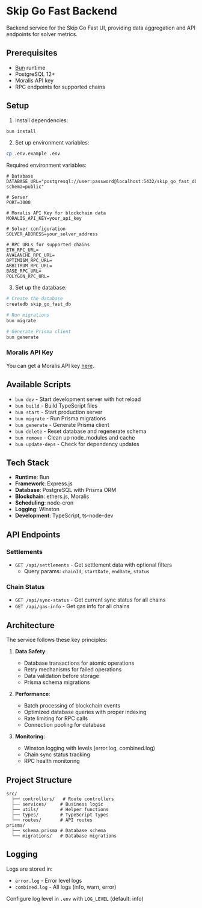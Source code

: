 # Skip Go Fast Backend

Backend service for the Skip Go Fast UI, providing data aggregation and API endpoints for solver metrics.

## Prerequisites

- [Bun](https://bun.sh/) runtime
- PostgreSQL 12+
- Moralis API key
- RPC endpoints for supported chains

## Setup

1. Install dependencies:

```bash
bun install
```

2. Set up environment variables:

```bash
cp .env.example .env
```

Required environment variables:

```env
# Database
DATABASE_URL="postgresql://user:password@localhost:5432/skip_go_fast_db?schema=public"

# Server
PORT=3000

# Moralis API Key for blockchain data
MORALIS_API_KEY=your_api_key

# Solver configuration
SOLVER_ADDRESS=your_solver_address

# RPC URLs for supported chains
ETH_RPC_URL=
AVALANCHE_RPC_URL=
OPTIMISM_RPC_URL=
ARBITRUM_RPC_URL=
BASE_RPC_URL=
POLYGON_RPC_URL=
```

3. Set up the database:

```bash
# Create the database
createdb skip_go_fast_db

# Run migrations
bun migrate

# Generate Prisma client
bun generate
```

### Moralis API Key

You can get a Moralis API key [here](https://moralis.io/api-key-for-moralis-dapps/).

## Available Scripts

- `bun dev` - Start development server with hot reload
- `bun build` - Build TypeScript files
- `bun start` - Start production server
- `bun migrate` - Run Prisma migrations
- `bun generate` - Generate Prisma client
- `bun delete` - Reset database and regenerate schema
- `bun remove` - Clean up node_modules and cache
- `bun update-deps` - Check for dependency updates

## Tech Stack

- **Runtime**: Bun
- **Framework**: Express.js
- **Database**: PostgreSQL with Prisma ORM
- **Blockchain**: ethers.js, Moralis
- **Scheduling**: node-cron
- **Logging**: Winston
- **Development**: TypeScript, ts-node-dev

## API Endpoints

### Settlements

- `GET /api/settlements` - Get settlement data with optional filters
  - Query params: `chainId`, `startDate`, `endDate`, `status`

### Chain Status

- `GET /api/sync-status` - Get current sync status for all chains
- `GET /api/gas-info` - Get gas info for all chains

## Architecture

The service follows these key principles:

1. **Data Safety**:

   - Database transactions for atomic operations
   - Retry mechanisms for failed operations
   - Data validation before storage
   - Prisma schema migrations

2. **Performance**:

   - Batch processing of blockchain events
   - Optimized database queries with proper indexing
   - Rate limiting for RPC calls
   - Connection pooling for database

3. **Monitoring**:
   - Winston logging with levels (error.log, combined.log)
   - Chain sync status tracking
   - RPC health monitoring

## Project Structure

```
src/
  ├── controllers/   # Route controllers
  ├── services/     # Business logic
  ├── utils/        # Helper functions
  ├── types/        # TypeScript types
  └── routes/       # API routes
prisma/
  ├── schema.prisma # Database schema
  └── migrations/   # Database migrations
```

## Logging

Logs are stored in:

- `error.log` - Error level logs
- `combined.log` - All logs (info, warn, error)

Configure log level in `.env` with `LOG_LEVEL` (default: info)
